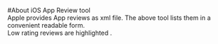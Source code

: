 #About
iOS App Review tool <br/>
Apple provides App reviews as xml file. The above tool lists them in a convenient readable form. <br/>
Low rating reviews are highlighted . <br/>